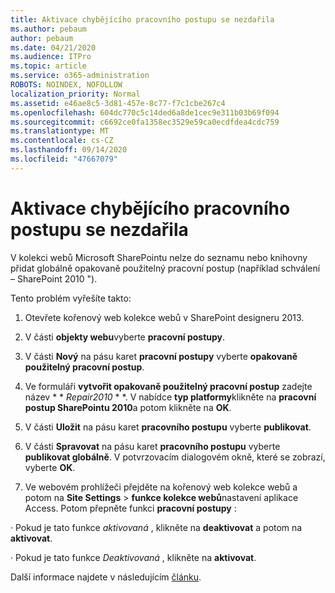 ```yaml
---
title: Aktivace chybějícího pracovního postupu se nezdařila
ms.author: pebaum
author: pebaum
ms.date: 04/21/2020
ms.audience: ITPro
ms.topic: article
ms.service: o365-administration
ROBOTS: NOINDEX, NOFOLLOW
localization_priority: Normal
ms.assetid: e46ae8c5-3d81-457e-8c77-f7c1cbe267c4
ms.openlocfilehash: 604dc770c5c14ded6a8de1cec9e311b03b69f094
ms.sourcegitcommit: c6692ce0fa1358ec3529e59ca0ecdfdea4cdc759
ms.translationtype: MT
ms.contentlocale: cs-CZ
ms.lasthandoff: 09/14/2020
ms.locfileid: "47667079"
---
```

# <a name="missing-workflow-failed-to-activate"></a>Aktivace chybějícího pracovního postupu se nezdařila

V kolekci webů Microsoft SharePointu nelze do seznamu nebo knihovny přidat globálně opakovaně použitelný pracovní postup (například schválení – SharePoint 2010 ").
  
Tento problém vyřešíte takto: 
  
1. Otevřete kořenový web kolekce webů v SharePoint designeru 2013.
  
2. V části **objekty webu**vyberte **pracovní postupy**. 
  
3. V části **Nový** na pásu karet **pracovní postupy** vyberte **opakovaně použitelný pracovní postup**. 
  
4. Ve formuláři **vytvořit opakovaně použitelný pracovní postup** zadejte název * * *Repair2010* * *. V nabídce **typ platformy**klikněte na **pracovní postup SharePointu 2010**a potom klikněte na **OK**. 
  
1. V části **Uložit** na pásu karet **pracovního postupu** vyberte **publikovat**. 
  
2. V části **Spravovat** na pásu karet **pracovního postupu** vyberte **publikovat globálně**. V potvrzovacím dialogovém okně, které se zobrazí, vyberte **OK**. 
  
3. Ve webovém prohlížeči přejděte na kořenový web kolekce webů a potom na **Site Settings** \> **funkce kolekce webů**nastavení aplikace Access. Potom přepněte funkci **pracovní postupy** : 
  
· Pokud je tato funkce  *aktivovaná*  , klikněte na **deaktivovat** a potom na **aktivovat**. 
  
· Pokud je tato funkce  *Deaktivovaná*  , klikněte na **aktivovat**. 
  
Další informace najdete v následujícím [článku](https://go.microsoft.com/fwlink/?linkid=2047770&amp;clcid=0x409).
  

